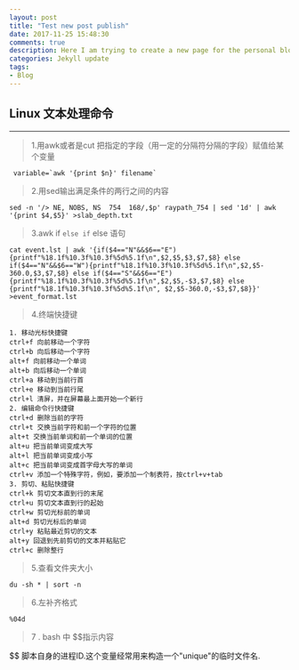 ```yaml
---
layout: post
title: "Test new post publish"
date: 2017-11-25 15:48:30
comments: true
description: Here I am trying to create a new page for the personal blog
categories: Jekyll update
tags:
- Blog
---
```


## Linux 文本处理命令
---
> 1.用awk或者是cut 把指定的字段（用一定的分隔符分隔的字段）赋值给某个变量 

```
 variable=`awk '{print $n}' filename` 
```
> 2.用sed输出满足条件的两行之间的内容

```
sed -n '/> NE, NOBS, NS  754  168/,$p' raypath_754 | sed '1d' | awk '{print $4,$5}' >slab_depth.txt
```
> 3.awk if `else if` else 语句

```
cat event.lst | awk '{if($4=="N"&&$6=="E"){printf"%18.1f%10.3f%10.3f%5d%5.1f\n",$2,$5,$3,$7,$8} else if($4=="N"&&$6=="W"){printf"%18.1f%10.3f%10.3f%5d%5.1f\n",$2,$5-360.0,$3,$7,$8} else if($4=="S"&&$6=="E"){printf"%18.1f%10.3f%10.3f%5d%5.1f\n",$2,$5,-$3,$7,$8} else {printf"%18.1f%10.3f%10.3f%5d%5.1f\n", $2,$5-360.0,-$3,$7,$8}}' >event_format.lst
```

>4.终端快捷键

```
1. 移动光标快捷键
ctrl+f 向前移动一个字符
ctrl+b 向后移动一个字符
alt+f 向前移动一个单词
alt+b 向后移动一个单词
ctrl+a 移动到当前行首
ctrl+e 移动到当前行尾
ctrl+l 清屏，并在屏幕最上面开始一个新行
2. 编辑命令行快捷键
ctrl+d 删除当前的字符
ctrl+t 交换当前字符和前一个字符的位置
alt+t 交换当前单词和前一个单词的位置
alt+u 把当前单词变成大写
alt+l 把当前单词变成小写
alt+c 把当前单词变成首字母大写的单词
ctrl+v 添加一个特殊字符，例如，要添加一个制表符，按ctrl+v+tab
3. 剪切、粘贴快捷键
ctrl+k 剪切文本直到行的末尾
ctrl+u 剪切文本直到行的起始
ctrl+w 剪切光标前的单词
alt+d 剪切光标后的单词
ctrl+y 粘贴最近剪切的文本
alt+y 回退到先前剪切的文本并粘贴它
ctrl+c 删除整行
```

>5.查看文件夹大小

```
du -sh * | sort -n
```

>6.左补齐格式
```
%04d
```
>7 .  bash 中 $$指示内容

$$
脚本自身的进程ID.这个变量经常用来构造一个"unique"的临时文件名.
